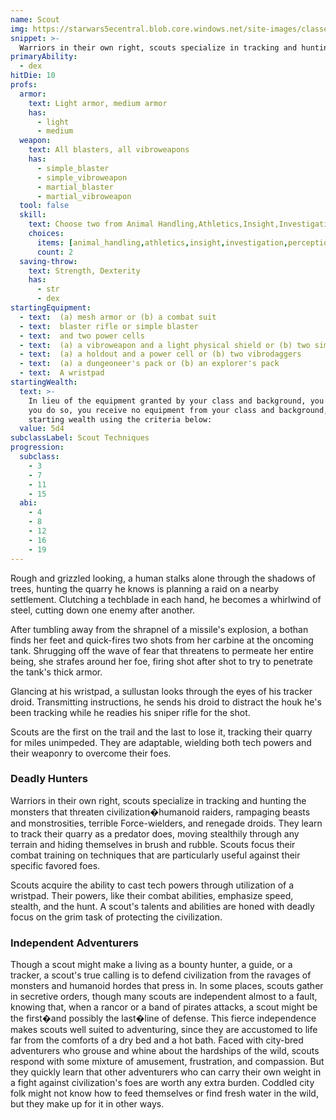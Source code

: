 ```yaml
---
name: Scout
img: https://starwars5ecentral.blob.core.windows.net/site-images/classes/scout_01.png
snippet: >-
  Warriors in their own right, scouts specialize in tracking and hunting the monsters that threaten civilization�humanoid raiders, rampaging beasts and monstrosities, terrible Force-wielders, and renegade droids
primaryAbility:
  - dex
hitDie: 10
profs:
  armor:
    text: Light armor, medium armor
    has:
      - light
      - medium
  weapon:
    text: All blasters, all vibroweapons
    has:
      - simple_blaster
      - simple_vibroweapon
      - martial_blaster
      - martial_vibroweapon
  tool: false
  skill:
    text: Choose two from Animal Handling,Athletics,Insight,Investigation,Perception,Piloting,Stealth,Survival,Technology
    choices:
      items: [animal_handling,athletics,insight,investigation,perception,piloting,stealth,survival,technology]
      count: 2
  saving-throw:
    text: Strength, Dexterity
    has:
      - str
      - dex
startingEquipment:
  - text:  (a) mesh armor or (b) a combat suit
  - text:  blaster rifle or simple blaster
  - text:  and two power cells
  - text:  (a) a vibroweapon and a light physical shield or (b) two simple vibroweapons
  - text:  (a) a holdout and a power cell or (b) two vibrodaggers
  - text:  (a) a dungeoneer's pack or (b) an explorer's pack
  - text:  A wristpad
startingWealth:
  text: >-
    In lieu of the equipment granted by your class and background, you can elect to purchase your starting gear. If
    you do so, you receive no equipment from your class and background, and instead roll for your
    starting wealth using the criteria below:
  value: 5d4
subclassLabel: Scout Techniques
progression:
  subclass:
    - 3
    - 7
    - 11
    - 15
  abi:
    - 4
    - 8
    - 12
    - 16
    - 19
---
```

Rough and grizzled looking, a human stalks alone through the shadows of trees, hunting the quarry he knows is planning a raid on a nearby settlement. Clutching a techblade in each hand, he becomes a whirlwind of steel, cutting down one enemy after another.

After tumbling away from the shrapnel of a missile's explosion, a bothan finds her feet and quick-fires two shots from her carbine at the oncoming tank. Shrugging off the wave of fear that threatens to permeate her entire being, she strafes around her foe, firing shot after shot to try to penetrate the tank's thick armor.

Glancing at his wristpad, a sullustan looks through the eyes of his tracker droid. Transmitting instructions, he sends his droid to distract the houk he's been tracking while he readies his sniper rifle for the shot.

Scouts are the first on the trail and the last to lose it, tracking their quarry for miles unimpeded. They are adaptable, wielding both tech powers and their weaponry to overcome their foes.

### Deadly Hunters
Warriors in their own right, scouts specialize in tracking and hunting the monsters that threaten civilization�humanoid raiders, rampaging beasts and monstrosities, terrible Force-wielders, and renegade droids. They learn to track their quarry as a predator does, moving stealthily through any terrain and hiding themselves in brush and rubble. Scouts focus their combat training on techniques that are particularly useful against their specific favored foes.

Scouts acquire the ability to cast tech powers through utilization of a wristpad. Their powers, like their combat abilities, emphasize speed, stealth, and the hunt. A scout's talents and abilities are honed with deadly focus on the grim task of protecting the civilization.

### Independent Adventurers
Though a scout might make a living as a bounty hunter, a guide, or a tracker, a scout's true calling is to defend civilization from the ravages of monsters and humanoid hordes that press in. In some places, scouts gather in secretive orders, though many scouts are independent almost to a fault, knowing that, when a rancor or a band of pirates attacks, a scout might be the first�and possibly the last�line of defense. This fierce independence makes scouts well suited to adventuring, since they are accustomed to life far from the comforts of a dry bed and a hot bath. Faced with city-bred adventurers who grouse and whine about the hardships of the wild, scouts respond with some mixture of amusement, frustration, and compassion. But they quickly learn that other adventurers who can carry their own weight in a fight against civilization's foes are worth any extra burden. Coddled city folk might not know how to feed themselves or find fresh water in the wild, but they make up for it in other ways.

